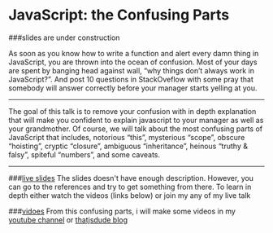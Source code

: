 JavaScript: the Confusing Parts
=======
###slides are under construction

As soon as you know how to write a function and alert every damn thing in JavaScript, you are thrown into the ocean of confusion. Most of your days are spent by banging head against wall, “why things don’t always work in JavaScript?”. And post 10 questions in StackOveflow with some pray that somebody will answer correctly before your manager starts yelling at you. 

________

The goal of this talk is to remove your confusion with in depth explanation that will make you confident to explain javascript to your manager as well as your grandmother. Of course, we will talk about the most confusing parts of JavaScript that includes, notorious “this”, mysterious “scope”, obscure “hoisting”, cryptic “closure”, ambiguous “inheritance”, heinous “truthy & falsy”, spiteful “numbers”, and some caveats.



------
###[live slides](http://khan4019.github.io/JSconfusingParts/#/)
The slides doesn't have enough description. However, you can go to the references and try to get something from there. To learn in depth either watch the videos (links below) or join my any of my live talk


###[vidoes](http://www.youtube.com/user/khanLearning)
From this confusing parts, i will make some videos in my [youtube channel](http://www.youtube.com/user/khanLearning) or  [thatjsdude blog](http://www.thatjsdude.com/jsConcepts/jsConcepts.html)


